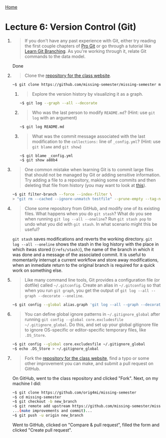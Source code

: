 [Home](README.md)

# Lecture 6: Version Control (Git) 

1. > If you don't have any past experience with Git, either try reading the first
   > couple chapters of [Pro Git](https://git-scm.com/book/en/v2) or go through a
   > tutorial like [Learn Git Branching](https://learngitbranching.js.org/). As
   > you're working through it, relate Git commands to the data model.
   
   Done
   
1. > Clone the [repository for the class website](https://github.com/missing-semester/missing-semester).
   
   ```bash
   ~$ git clone https://github.com/missing-semester/missing-semester missing-semester
   ```
   
    1. > Explore the version history by visualizing it as a graph.
       ```bash
       ~$ git log --graph --all --decorate
       ```

    1. > Who was the last person to modify `README.md`? (Hint: use `git log` with
       > an argument)
       
       ```bash
       ~$ git log README.md
       ```
	 
    1. > What was the commit message associated with the last modification to the
       > `collections:` line of `_config.yml`? (Hint: use `git blame` and `git
       > show`)
       
       ```bash
       ~$ git blame _config.yml
       ~$ git show a88b4
       ```
       
1. > One common mistake when learning Git is to commit large files that should
   >  not be managed by Git or adding sensitive information. Try adding a file to
   >  a repository, making some commits and then deleting that file from history
   >  (you may want to look at
   >  [this](https://help.github.com/articles/removing-sensitive-data-from-a-repository/)).
   
   ```bash
   ~$ git filter-branch --force --index-filter \
   > "git rm --cached --ignore-unmatch testfile" --prune-empty --tag-name-filter cat -- --all
   ```
   
1. >  Clone some repository from GitHub, and modify one of its existing files.
   >  What happens when you do `git stash`? What do you see when running `git log
   >  --all --oneline`? Run `git stash pop` to undo what you did with `git stash`.
   >  In what scenario might this be useful?
   
   `git stash` saves modifications and reverts the working directory. `git log --all --oneline` 
   shows the stash in the log history with the place in which itwas stored (`(refs/stash)`), 
   the name of the branch in which it was done and a message of the associated commit. It is useful 
   to momentarily interrupt a current workflow and store away modifications, when an inmediate return 
   to the original branch is required for a quick work on something else.
   
1. >  Like many command line tools, Git provides a configuration file (or dotfile)
   >  called `~/.gitconfig`. Create an alias in `~/.gitconfig` so that when you
   >  run `git graph`, you get the output of `git log --all --graph --decorate
   >  --oneline`.
   
   ```bash
   ~$ git config --global alias.graph 'git log --all --graph --decorate --oneline'
   ```
   
1. >  You can define global ignore patterns in `~/.gitignore_global` after running
   >  `git config --global core.excludesfile ~/.gitignore_global`. Do this, and
   >  set up your global gitignore file to ignore OS-specific or editor-specific
   >  temporary files, like `.DS_Store`. 
   
   ```bash
   ~$ git config --global core.excludesfile ~/.gitignore_global
   ~$ echo .DS_Store > ~/.gitignore_global
   ```
   
1. >  Fork the [repository for the class
   >  website](https://github.com/missing-semester/missing-semester), find a typo
   >  or some other improvement you can make, and submit a pull request on GitHub.
   
   On GitHub, went to the class repository and clicked "Fork". Next, on my machine I did:
   ```bash
   ~$ git clone https://github.com/orig4mi/missing-semester
   ~$ cd missing-semester
   ~$ git checkout -b new_branch
   ~$ git remote add upstream https://github.com/missing-semester/missing-semester
   ...(make improvements and commit)...
   ~$ git push -u origin new_branch
   ```
   
   Went to GitHub, clicked on "Compare & pull request", filled the form and clicked "Create pull request".
